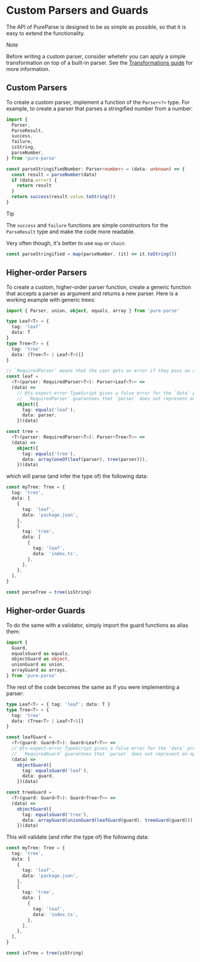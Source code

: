 # Custom Parsers and Guards

The API of PureParse is designed to be as simple as possible, so that it is easy to extend the functionality.

> [!NOTE]
> Before writing a custom parser, consider whetehr you can apply a simple transformation on top of a built-in parser. See the [Transformations guide](./transformations.md) for more information.

## Custom Parsers

To create a custom parser, implement a function of the `Parser<?>` type. For example, to create a parser that parses a stringified number from a number:

```ts
import {
  Parser,
  ParseResult,
  success,
  failure,
  isString,
  parseNumber,
} from 'pure-parse'

const parseStringifiedNumber: Parser<number> = (data: unknown) => {
  const result = parseNumber(data)
  if (data.error) {
    return result
  }
  return success(result.value.toString())
}
```

> [!TIP]
> The `success` and `failure` functions are simple constructors for the `ParseResult` type and make the code more readable.

Very often though, it's better to use `map` or `chain`:

```ts
const parseStringified = map(parseNumber, (it) => it.toString())
```

## Higher-order Parsers

To create a custom, higher-order parser function, create a generic function that accepts a parser as argument and returns a new parser. Here is a working example with generic trees:

```ts
import { Parser, union, object, equals, array } from 'pure-parse'

type Leaf<T> = {
  tag: 'leaf'
  data: T
}
type Tree<T> = {
  tag: 'tree'
  data: (Tree<T> | Leaf<T>)[]
}

// `RequiredParser` means that the user gets an error if they pass an optional parser; for example, `leaf(optional(parseString))`
const leaf =
  <T>(parser: RequiredParser<T>): Parser<Leaf<T>> =>
  (data) =>
    // @ts-expect-error TypeScript gives a false error for the `data` property:
    //  `RequiredParser` guarantees that `parser` does not represent an optional property, yet TypeScript complains
    object({
      tag: equals('leaf'),
      data: parser,
    })(data)

const tree =
  <T>(parser: RequiredParser<T>): Parser<Tree<T>> =>
  (data) =>
    object({
      tag: equals('tree'),
      data: array(oneOf(leaf(parser), tree(parser))),
    })(data)
```

which will parse (and infer the type of) the following data:

```ts
const myTree: Tree = {
  tag: 'tree',
  data: [
    {
      tag: 'leaf',
      data: 'package.json',
    },
    {
      tag: 'tree',
      data: [
        {
          tag: 'leaf',
          data: 'index.ts',
        },
      ],
    },
  ],
}

const parseTree = tree(isString)
```

## Higher-order Guards

To do the same with a validator, simply import the guard functions as alias them:

```ts
import {
  Guard,
  equalsGuard as equals,
  objectGuard as object,
  unionGuard as union,
  arrayGuard as arrays,
} from 'pure-parse'
```

The rest of the code becomes the same as if you were implementing a parser:

```ts
type Leaf<T> = { tag: 'leaf'; data: T }
type Tree<T> = {
  tag: 'tree'
  data: (Tree<T> | Leaf<T>)[]
}

const leafGuard =
  <T>(guard: Guard<T>): Guard<Leaf<T>> =>
  // @ts-expect-error TypeScript gives a false error for the `data` property:
  //  `RequiredGuard` guarantees that `parser` does not represent an optional property, yet TypeScript complains
  (data) =>
    objectGuard({
      tag: equalsGuard('leaf'),
      data: guard,
    })(data)

const treeGuard =
  <T>(guard: Guard<T>): Guard<Tree<T>> =>
  (data) =>
    objectGuard({
      tag: equalsGuard('tree'),
      data: arrayGuard(unionGuard(leafGuard(guard), treeGuard(guard))),
    })(data)
```

This will validate (and infer the type of) the following data:

```ts
const myTree: Tree = {
  tag: 'tree',
  data: [
    {
      tag: 'leaf',
      data: 'package.json',
    },
    {
      tag: 'tree',
      data: [
        {
          tag: 'leaf',
          data: 'index.ts',
        },
      ],
    },
  ],
}

const isTree = tree(isString)
```
